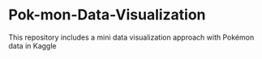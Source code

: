 # Pok-mon-Data-Visualization
This repository includes a mini data visualization approach with Pokémon data in Kaggle
